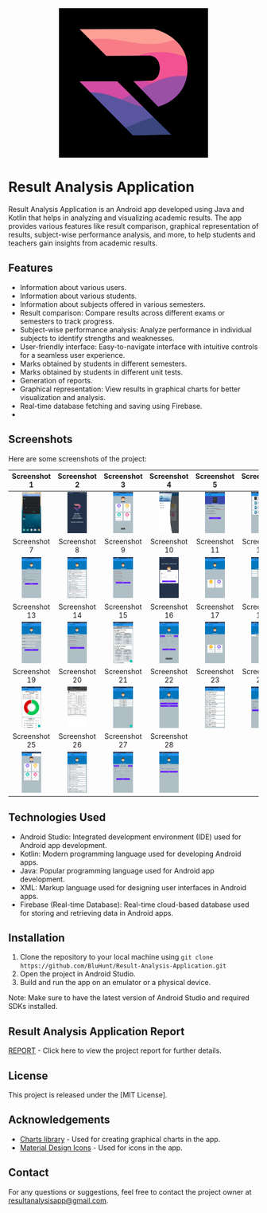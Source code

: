 <div align="center">
  <img src="https://github.com/BluHunt/Result-Analysis-Application/blob/main/screenshots/RAA%20LOGO.jpg" width="300" height="300">
</div>

# Result Analysis Application

Result Analysis Application is an Android app developed using Java and Kotlin that helps in analyzing and visualizing academic results. The app provides various features like result comparison, graphical representation of results, subject-wise performance analysis, and more, to help students and teachers gain insights from academic results.

## Features
- Information about various users.
- Information about various students.
- Information about subjects offered in various semesters.
- Result comparison: Compare results across different exams or semesters to track progress.
- Subject-wise performance analysis: Analyze performance in individual subjects to identify strengths and weaknesses.
- User-friendly interface: Easy-to-navigate interface with intuitive controls for a seamless user experience.
- Marks obtained by students in different semesters.
- Marks obtained by students in different unit tests.
- Generation of reports.
- Graphical representation: View results in graphical charts for better visualization and analysis.
- Real-time database fetching and saving using Firebase.
- 
## Screenshots
Here are some screenshots of the project:

| Screenshot 1 | Screenshot 2 | Screenshot 3 | Screenshot 4 | Screenshot 5 | Screenshot 6 |
|:-------------:|:-------------:|:-------------:|:-------------:|:-------------:|:-------------:|
| <img src="https://github.com/BluHunt/Result-Analysis-Application/raw/main/screenshots/Screenshot%20(1).jpg" width="50%"> | <img src="https://github.com/BluHunt/Result-Analysis-Application/raw/main/screenshots/Screenshot%20(2).jpg" width="50%"> | <img src="https://github.com/BluHunt/Result-Analysis-Application/raw/main/screenshots/Screenshot%20(3).jpg" width="50%"> | <img src="https://github.com/BluHunt/Result-Analysis-Application/raw/main/screenshots/Screenshot%20(4).jpg" width="50%"> | <img src="https://github.com/BluHunt/Result-Analysis-Application/raw/main/screenshots/Screenshot%20(5).jpg" width="50%"> | <img src="https://github.com/BluHunt/Result-Analysis-Application/raw/main/screenshots/Screenshot%20(6).jpg" width="50%"> |
| Screenshot 7 | Screenshot 8 | Screenshot 9 | Screenshot 10 | Screenshot 11 | Screenshot 12 |
| <img src="https://github.com/BluHunt/Result-Analysis-Application/raw/main/screenshots/Screenshot%20(7).jpg" width="50%"> | <img src="https://github.com/BluHunt/Result-Analysis-Application/raw/main/screenshots/Screenshot%20(8).jpg" width="50%"> | <img src="https://github.com/BluHunt/Result-Analysis-Application/raw/main/screenshots/Screenshot%20(9).jpg" width="50%"> | <img src="https://github.com/BluHunt/Result-Analysis-Application/raw/main/screenshots/Screenshot%20(10).jpg" width="50%"> | <img src="https://github.com/BluHunt/Result-Analysis-Application/raw/main/screenshots/Screenshot%20(11).jpg" width="50%"> | <img src="https://github.com/BluHunt/Result-Analysis-Application/raw/main/screenshots/Screenshot%20(12).jpg" width="50%"> |
| Screenshot 13 | Screenshot 14 | Screenshot 15 | Screenshot 16 | Screenshot 17 | Screenshot 18 |
| <img src="https://github.com/BluHunt/Result-Analysis-Application/raw/main/screenshots/Screenshot%20(13).jpg" width="50%"> | <img src="https://github.com/BluHunt/Result-Analysis-Application/raw/main/screenshots/Screenshot%20(14).jpg" width="50%"> | <img src="https://github.com/BluHunt/Result-Analysis-Application/raw/main/screenshots/Screenshot%20(15).jpg" width="50%"> | <img src="https://github.com/BluHunt/Result-Analysis-Application/raw/main/screenshots/Screenshot%20(16).jpg" width="50%"> | <img src="https://github.com/BluHunt/Result-Analysis-Application/raw/main/screenshots/Screenshot%20(17).jpg" width="50%"> | <img src="https://github.com/BluHunt/Result-Analysis-Application/raw/main/screenshots/Screenshot%20(18).jpg" width="50%"> | 
| Screenshot 19 | Screenshot 20 | Screenshot 21 | Screenshot 22 | Screenshot 23 | Screenshot 24 |
| <img src="https://github.com/BluHunt/Result-Analysis-Application/raw/main/screenshots/Screenshot%20(19).jpg" width="50%"> | <img src="https://github.com/BluHunt/Result-Analysis-Application/raw/main/screenshots/Screenshot%20(20).jpg" width="50%"> | <img src="https://github.com/BluHunt/Result-Analysis-Application/raw/main/screenshots/Screenshot%20(21).jpg" width="50%"> | <img src="https://github.com/BluHunt/Result-Analysis-Application/raw/main/screenshots/Screenshot%20(22).jpg" width="50%"> | <img src="https://github.com/BluHunt/Result-Analysis-Application/raw/main/screenshots/Screenshot%20(23).jpg" width="50%"> | <img src="https://github.com/BluHunt/Result-Analysis-Application/raw/main/screenshots/Screenshot%20(24).jpg" width="50%"> |
| Screenshot 25 | Screenshot 26 | Screenshot 27 | Screenshot 28 |
| <img src="https://github.com/BluHunt/Result-Analysis-Application/raw/main/screenshots/Screenshot%20(25).jpg" width="50%"> | <img src="https://github.com/BluHunt/Result-Analysis-Application/raw/main/screenshots/Screenshot%20(26).jpg" width="50%"> | <img src="https://github.com/BluHunt/Result-Analysis-Application/raw/main/screenshots/Screenshot%20(27).jpg" width="50%"> | <img src="https://github.com/BluHunt/Result-Analysis-Application/raw/main/screenshots/Screenshot%20(28).jpg" width="50%"> |



## Technologies Used
- Android Studio: Integrated development environment (IDE) used for Android app development.
- Kotlin: Modern programming language used for developing Android apps.
- Java: Popular programming language used for Android app development.
- XML: Markup language used for designing user interfaces in Android apps.
- Firebase (Real-time Database): Real-time cloud-based database used for storing and retrieving data in Android apps.


## Installation

1. Clone the repository to your local machine using `git clone https://github.com/BluHunt/Result-Analysis-Application.git`
2. Open the project in Android Studio.
3. Build and run the app on an emulator or a physical device.

Note: Make sure to have the latest version of Android Studio and required SDKs installed.

## Result Analysis Application Report
[REPORT](https://drive.google.com/file/d/1JIMyYpHuygRo9kPIvTx3sQB8HLj2JxdK/view?usp=sharing) - Click here to view the project report for further details.


## License

This project is released under the [MIT License].

## Acknowledgements

- [Charts library](https://github.com/PhilJay/MPAndroidChart) - Used for creating graphical charts in the app.
- [Material Design Icons](https://materialdesignicons.com/) - Used for icons in the app.

## Contact

For any questions or suggestions, feel free to contact the project owner at resultanalysisapp@gmail.com.

